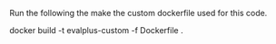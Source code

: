 Run the following the make the custom dockerfile used for this code.

docker build -t evalplus-custom -f Dockerfile .